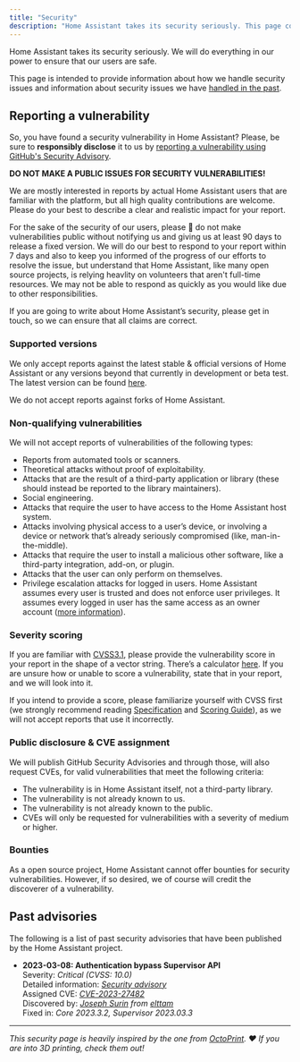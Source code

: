 ```yaml
---
title: "Security"
description: "Home Assistant takes its security seriously. This page contains information about how we handle security issues, how to report them, and information on past security issues."
---
```


Home Assistant takes its security seriously. We will do everything in our power to ensure that our users are safe.

This page is intended to provide information about how we handle security issues and information about security issues we have [handled in the past](#past-advisories).

## Reporting a vulnerability

So, you have found a security vulnerability in Home Assistant? Please, be sure to **responsibly disclose** it to us by [reporting a vulnerability using GitHub's Security Advisory](https://github.com/home-assistant/core/security/advisories/new).

**DO NOT MAKE A PUBLIC ISSUES FOR SECURITY VULNERABILITIES!**

We are mostly interested in reports by actual Home Assistant users that are familiar with the platform, but all high quality contributions are welcome. Please do your best to describe a clear and realistic impact for your report.

For the sake of the security of our users, please 🙏 do not make vulnerabilities public without notifying us and giving us at least 90 days to release a fixed version. We will do our best to respond to your report within 7 days and also to keep you informed of the progress of our efforts to resolve the issue, but understand that Home Assistant, like many open source projects, is relying heavlity on volunteers that aren't full-time resources. We may not be able to respond as quickly as you would like due to other responsibilities.

If you are going to write about Home Assistant’s security, please get in touch, so we can ensure that all claims are correct.

### Supported versions

We only accept reports against the latest stable & official versions of Home Assistant or any versions beyond that currently in development or beta test. The latest version can be found [here](https://github.com/home-assistant/core/releases).

We do not accept reports against forks of Home Assistant.

### Non-qualifying vulnerabilities

We will not accept reports of vulnerabilities of the following types:

- Reports from automated tools or scanners.
- Theoretical attacks without proof of exploitability.
- Attacks that are the result of a third-party application or library (these should instead be reported to the library maintainers).
- Social engineering.
- Attacks that require the user to have access to the Home Assistant host system.
- Attacks involving physical access to a user’s device, or involving a device or network that’s already seriously compromised (like, man-in-the-middle).
- Attacks that require the user to install a malicious other software, like a third-party integration, add-on, or plugin.
- Attacks that the user can only perform on themselves.
- Privilege escalation attacks for logged in users. Home Assistant assumes every user is trusted and does not enforce user privileges. It assumes every logged in user has the same access as an owner account ([more information](/docs/authentication/#user-accounts)).

### Severity scoring

If you are familiar with [CVSS3.1](https://www.first.org/cvss/v3.1/specification-document), please provide the vulnerability score in your report in the shape of a vector string. There’s a calculator [here](https://www.first.org/cvss/calculator/3.1). If you are unsure how or unable to score a vulnerability, state that in your report, and we will look into it.

If you intend to provide a score, please familiarize yourself with CVSS first (we strongly recommend reading [Specification](https://www.first.org/cvss/v3.1/specification-document) and [Scoring Guide](https://www.first.org/cvss/v3.1/user-guide#Scoring-Guide)), as we will not accept reports that use it incorrectly.

### Public disclosure & CVE assignment

We will publish GitHub Security Advisories and through those, will also request CVEs, for valid vulnerabilities that meet the following criteria:

- The vulnerability is in Home Assistant itself, not a third-party library.
- The vulnerability is not already known to us.
- The vulnerability is not already known to the public.
- CVEs will only be requested for vulnerabilities with a severity of medium or higher.

### Bounties

As a open source project, Home Assistant cannot offer bounties for security vulnerabilities. However, if so desired, we of course will credit the discoverer of a vulnerability.

## Past advisories

The following is a list of past security advisories that have been published by the Home Assistant project.

- **2023-03-08: Authentication bypass Supervisor API**  
  Severity: _Critical (CVSS: 10.0)_  
  Detailed information: _[Security advisory](https://github.com/home-assistant/core/security/advisories/GHSA-2j8f-h4mr-qr25)_  
  Assigned CVE: _[CVE-2023-27482](https://cve.mitre.org/cgi-bin/cvename.cgi?name=CVE-2023-27482)_  
  Discovered by: _[Joseph Surin](https://jsur.in/) from [elttam](https://www.elttam.com/)_  
  Fixed in: _Core 2023.3.2, Supervisor 2023.03.3_  

---

_This security page is heavily inspired by the one from [OctoPrint](https://octoprint.org). ❤️ If you are into 3D printing, check them out!_
